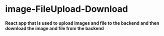# image-FileUpload-Download
#### React app that is used to upload images and file to the backend and then download the image and file from the backend
